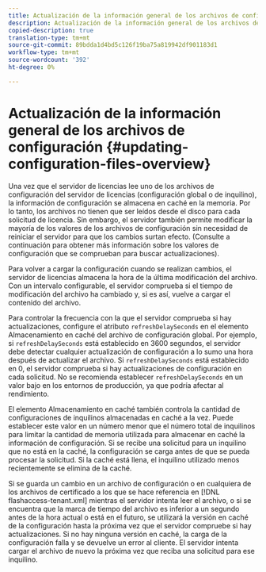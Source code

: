 ```yaml
---
title: Actualización de la información general de los archivos de configuración
description: Actualización de la información general de los archivos de configuración
copied-description: true
translation-type: tm+mt
source-git-commit: 89bdda1d4bd5c126f19ba75a819942df901183d1
workflow-type: tm+mt
source-wordcount: '392'
ht-degree: 0%

---
```



# Actualización de la información general de los archivos de configuración {#updating-configuration-files-overview}

Una vez que el servidor de licencias lee uno de los archivos de configuración del servidor de licencias (configuración global o de inquilino), la información de configuración se almacena en caché en la memoria. Por lo tanto, los archivos no tienen que ser leídos desde el disco para cada solicitud de licencia. Sin embargo, el servidor también permite modificar la mayoría de los valores de los archivos de configuración sin necesidad de reiniciar el servidor para que los cambios surtan efecto. (Consulte a continuación para obtener más información sobre los valores de configuración que se comprueban para buscar actualizaciones).

Para volver a cargar la configuración cuando se realizan cambios, el servidor de licencias almacena la hora de la última modificación del archivo. Con un intervalo configurable, el servidor comprueba si el tiempo de modificación del archivo ha cambiado y, si es así, vuelve a cargar el contenido del archivo.

Para controlar la frecuencia con la que el servidor comprueba si hay actualizaciones, configure el atributo `refreshDelaySeconds` en el elemento Almacenamiento en caché del archivo de configuración global. Por ejemplo, si `refreshDelaySeconds` está establecido en 3600 segundos, el servidor debe detectar cualquier actualización de configuración a lo sumo una hora después de actualizar el archivo. Si `refreshDelaySeconds` está establecido en 0, el servidor comprueba si hay actualizaciones de configuración en cada solicitud. No se recomienda establecer `refreshDelaySeconds` en un valor bajo en los entornos de producción, ya que podría afectar al rendimiento.

El elemento Almacenamiento en caché también controla la cantidad de configuraciones de inquilinos almacenadas en caché a la vez. Puede establecer este valor en un número menor que el número total de inquilinos para limitar la cantidad de memoria utilizada para almacenar en caché la información de configuración. Si se recibe una solicitud para un inquilino que no está en la caché, la configuración se carga antes de que se pueda procesar la solicitud. Si la caché está llena, el inquilino utilizado menos recientemente se elimina de la caché.

Si se guarda un cambio en un archivo de configuración o en cualquiera de los archivos de certificado a los que se hace referencia en [!DNL flashaccess-tenant.xml] mientras el servidor intenta leer el archivo, o si se encuentra que la marca de tiempo del archivo es inferior a un segundo antes de la hora actual o está en el futuro, se utilizará la versión en caché de la configuración hasta la próxima vez que el servidor compruebe si hay actualizaciones. Si no hay ninguna versión en caché, la carga de la configuración falla y se devuelve un error al cliente. El servidor intenta cargar el archivo de nuevo la próxima vez que reciba una solicitud para ese inquilino.
